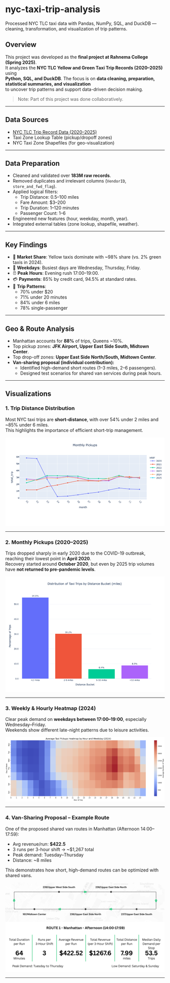 # nyc-taxi-trip-analysis
Processed NYC TLC taxi data with Pandas, NumPy, SQL, and DuckDB — cleaning, transformation, and visualization of trip patterns.


## Overview
This project was developed as the **final project at Rahnema College (Spring 2025)**.  
It analyzes the **NYC TLC Yellow and Green Taxi Trip Records (2020–2025)** using  
**Python, SQL, and DuckDB**. The focus is on **data cleaning, preparation, statistical summaries, and visualization**  
to uncover trip patterns and support data-driven decision making.

> Note: Part of this project was done collaboratively.  

---

## Data Sources
- [NYC TLC Trip Record Data (2020–2025)](https://www.nyc.gov/site/tlc/about/tlc-trip-record-data.page)  
- Taxi Zone Lookup Table (pickup/dropoff zones)  
- NYC Taxi Zone Shapefiles (for geo-visualization)  

---

## Data Preparation
- Cleaned and validated over **183M raw records**.  
- Removed duplicates and irrelevant columns (`VendorID`, `store_and_fwd_flag`).  
- Applied logical filters:  
  - Trip Distance: 0.5–100 miles  
  - Fare Amount: $3–200  
  - Trip Duration: 1–120 minutes  
  - Passenger Count: 1–6  
- Engineered new features (hour, weekday, month, year).  
- Integrated external tables (zone lookup, shapefile, weather).  

---

## Key Findings
- 🚕 **Market Share**: Yellow taxis dominate with ~98% share (vs. 2% green taxis in 2024).  
- 📅 **Weekdays**: Busiest days are Wednesday, Thursday, Friday.  
- ⏰ **Peak Hours**: Evening rush 17:00–19:00.  
- 💳 **Payments**: 85% by credit card, 94.5% at standard rates.  
- 👥 **Trip Patterns**:  
  - 70% under $20  
  - 71% under 20 minutes  
  - 84% under 6 miles  
  - 78% single-passenger  

---

## Geo & Route Analysis
- Manhattan accounts for **88%** of trips, Queens ~10%.  
- Top pickup zones: **JFK Airport, Upper East Side South, Midtown Center**.  
- Top drop-off zones: **Upper East Side North/South, Midtown Center**.  
- **Van-sharing proposal (individual contribution):**  
  - Identified high-demand short routes (1–3 miles, 2–6 passengers).  
  - Designed test scenarios for shared van services during peak hours.  

---

## Visualizations

### 1. Trip Distance Distribution
Most NYC taxi trips are **short-distance**, with over 54% under 2 miles and ~85% under 6 miles.  
This highlights the importance of efficient short-trip management.  

![Trip Distance Distribution](images/trip-distance-distribution.png)

---

### 2. Monthly Pickups (2020–2025)
Trips dropped sharply in early 2020 due to the COVID-19 outbreak, reaching their lowest point in **April 2020**.  
Recovery started around **October 2020**, but even by 2025 trip volumes have **not returned to pre-pandemic levels**.  

![Monthly Pickups](images/monthly-pickups.png)

---

### 3. Weekly & Hourly Heatmap (2024)
Clear peak demand on **weekdays between 17:00–19:00**, especially Wednesday–Friday.  
Weekends show different late-night patterns due to leisure activities.  

![Heatmap by Hour and Weekday](images/heatmap.png)

---

### 4. Van-Sharing Proposal – Example Route
One of the proposed shared van routes in Manhattan (Afternoon 14:00–17:59):  

- Avg revenue/run: **$422.5**  
- 3 runs per 3-hour shift → ~$1,267 total  
- Peak demand: Tuesday–Thursday  
- Distance: ~8 miles  

This demonstrates how short, high-demand routes can be optimized with shared vans.  

![Route Example](images/route1.png)

---